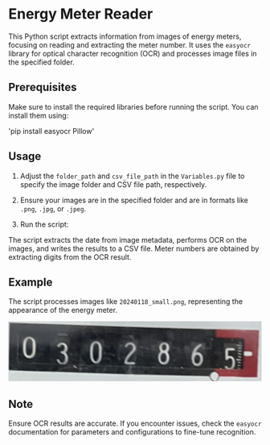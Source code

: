 # Energy Meter Reader

This Python script extracts information from images of energy meters, focusing on reading and extracting the meter number. It uses the `easyocr` library for optical character recognition (OCR) and processes image files in the specified folder.

## Prerequisites

Make sure to install the required libraries before running the script. You can install them using:

'pip install easyocr Pillow'


## Usage

1. Adjust the `folder_path` and `csv_file_path` in the `Variables.py` file to specify the image folder and CSV file path, respectively.

2. Ensure your images are in the specified folder and are in formats like `.png`, `.jpg`, or `.jpeg`.

3. Run the script:

The script extracts the date from image metadata, performs OCR on the images, and writes the results to a CSV file. Meter numbers are obtained by extracting digits from the OCR result.

## Example

The script processes images like `20240118_small.png`, representing the appearance of the energy meter.

![Meter Image](20240118_small.png)

## Note

Ensure OCR results are accurate. If you encounter issues, check the `easyocr` documentation for parameters and configurations to fine-tune recognition.

